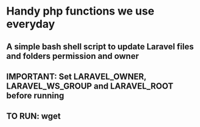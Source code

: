 # Handy php functions we use everyday
## A simple bash shell script to update Laravel files and folders permission and owner
## IMPORTANT: Set LARAVEL_OWNER, LARAVEL_WS_GROUP and LARAVEL_ROOT before running

##  TO RUN: wget 